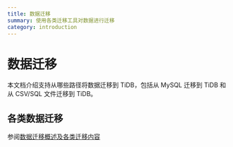 ```yaml
---
title: 数据迁移
summary: 使用各类迁移工具对数据进行迁移
category: introduction
---
```


# 数据迁移

本文档介绍支持从哪些路径将数据迁移到 TiDB，包括从 MySQL 迁移到 TiDB 和从 CSV/SQL 文件迁移到 TiDB。

## 各类数据迁移

参阅[数据迁移概述及各类迁移内容](https://docs.pingcap.com/zh/tidb/stable/migration-overview)

